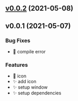 
<a name="v0.0.2"></a>
## [v0.0.2](https://github.com/maidamai0/GLRender/compare/v0.0.1...v0.0.2) (2021-05-08)


<a name="v0.0.1"></a>
## v0.0.1 (2021-05-07)

### Bug Fixes

* :bug: compile error

### Features

* :lipstick: icon
* :sparkles: add icon
* :sparkles: setup window
* :sparkles: setup dependencies

